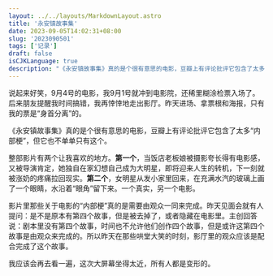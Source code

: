 ```yaml
---
layout: ../../layouts/MarkdownLayout.astro
title: '永安镇故事集'
date: 2023-09-05T14:02:31+08:00
slug: '2023090501'
tags: ['记录']
draft: false
isCJKLanguage: true
description: "《永安镇故事集》真的是个很有意思的电影，豆瓣上有评论批评它包含了太多“内部梗”，但它也不单单只有这个。"
---
```

说起来好笑，9月4号的电影，我9月1号就冲到电影院，还稀里糊涂检票入场了。后来朋友提醒我时间搞错，我再悻悻地走出影厅。昨天进场、拿票根和海报，只有我的票是“身首分离”的。

《永安镇故事集》真的是个很有意思的电影，豆瓣上有评论批评它包含了太多“内部梗”，但它也不单单只有这个。

整部影片有两个让我喜欢的地方。**第一个**，当饭店老板娘被摄影夸长得有电影感，又被导演肯定，她独自在家幻想自己成为大明星，即将迎来人生的转机，下一刻就被涨奶的疼痛拉回现实。**第二个**，女明星从发小家里回来，在充满水汽的玻璃上画了一个眼睛，水沿着“眼角”留下来。一个真实，另一个电影。

影片里那些关于电影的“内部梗”真的是需要由观众一同来完成。昨天见面会就有人提问：是不是原本有第四个故事，但是被去掉了，或者隐藏在电影里。主创回答说：剧本里没有第四个故事，时间也不允许他们创作四个故事，但是或许这第四个故事是由观众来完成的。所以昨天在那些哄堂大笑的时刻，影厅里的观众应该是配合完成了这个故事。

我应该会再去看一遍，这次大屏幕坐得太近，所有人都是变形的。
